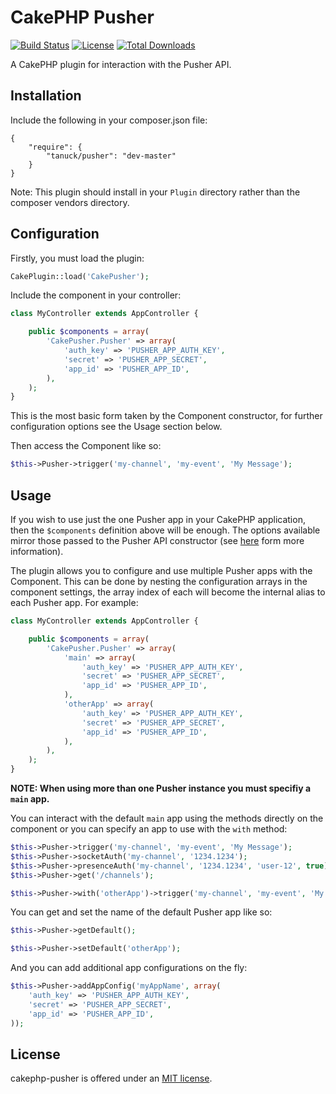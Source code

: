 # CakePHP Pusher

[![Build Status](https://secure.travis-ci.org/tanuck/cakephp-pusher.svg?branch=master)](http://travis-ci.org/tanuck/cakephp-pusher)
[![License](https://poser.pugx.org/tanuck/pusher/license.svg)](https://packagist.org/packages/tanuck/pusher)
[![Total Downloads](https://poser.pugx.org/tanuck/pusher/downloads.svg)](https://packagist.org/packages/tanuck/pusher)

A CakePHP plugin for interaction with the Pusher API.

## Installation

Include the following in your composer.json file:

```
{
	"require": {
		"tanuck/pusher": "dev-master"
	}
}
```

Note: This plugin should install in your `Plugin` directory rather than the composer vendors directory.

## Configuration

Firstly, you must load the plugin:

```php
CakePlugin::load('CakePusher');
```

Include the component in your controller:

```php
class MyController extends AppController {

	public $components = array(
		'CakePusher.Pusher' => array(
			'auth_key' => 'PUSHER_APP_AUTH_KEY',
			'secret' => 'PUSHER_APP_SECRET',
			'app_id' => 'PUSHER_APP_ID',
		),
	);
}
```

This is the most basic form taken by the Component constructor, for further configuration options see the Usage section below.

Then access the Component like so:
```php
$this->Pusher->trigger('my-channel', 'my-event', 'My Message');
```

## Usage

If you wish to use just the one Pusher app in your CakePHP application, then the `$components` definition above will be enough. The options available mirror those passed to the Pusher API constructor (see [here](https://github.com/pusher/pusher-http-php) form more information).

The plugin allows you to configure and use multiple Pusher apps with the Component. This can be done by nesting the configuration arrays in the component settings, the array index of each will become the internal alias to each Pusher app. For example:

```php
class MyController extends AppController {

	public $components = array(
		'CakePusher.Pusher' => array(
			'main' => array(
				'auth_key' => 'PUSHER_APP_AUTH_KEY',
				'secret' => 'PUSHER_APP_SECRET',
				'app_id' => 'PUSHER_APP_ID',
			),
			'otherApp' => array(
				'auth_key' => 'PUSHER_APP_AUTH_KEY',
				'secret' => 'PUSHER_APP_SECRET',
				'app_id' => 'PUSHER_APP_ID',
			),
		),
	);
}
```
**NOTE: When using more than one Pusher instance you must specifiy a `main` app.**

You can interact with the default `main` app using the methods directly on the component or you can specify an app to use with the `with` method:

```php
$this->Pusher->trigger('my-channel', 'my-event', 'My Message');
$this->Pusher->socketAuth('my-channel', '1234.1234');
$this->Pusher->presenceAuth('my-channel', '1234.1234', 'user-12', true);
$this->Pusher->get('/channels');

$this->Pusher->with('otherApp')->trigger('my-channel', 'my-event', 'My Message');
```

You can get and set the name of the default Pusher app like so:

```php
$this->Pusher->getDefault();

$this->Pusher->setDefault('otherApp');
```

And you can add additional app configurations on the fly:

```php
$this->Pusher->addAppConfig('myAppName', array(
	'auth_key' => 'PUSHER_APP_AUTH_KEY',
	'secret' => 'PUSHER_APP_SECRET',
	'app_id' => 'PUSHER_APP_ID',
));
```

## License

cakephp-pusher is offered under an [MIT license](http://www.opensource.org/licenses/mit-license.php).
